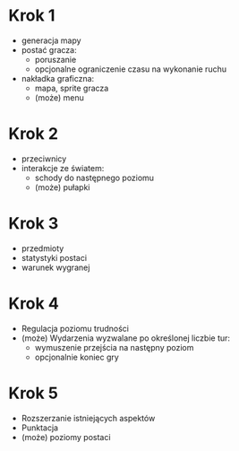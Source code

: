 # Krok 1
* generacja mapy
* postać gracza:
	* poruszanie
	* opcjonalne ograniczenie czasu na wykonanie ruchu
* nakładka graficzna:
	* mapa, sprite gracza
	* (może) menu

# Krok 2
* przeciwnicy
* interakcje ze światem:
	* schody do następnego poziomu
	* (może) pułapki

# Krok 3
* przedmioty
* statystyki postaci
* warunek wygranej

# Krok 4
* Regulacja poziomu trudności
* (może) Wydarzenia wyzwalane po określonej liczbie tur:
	* wymuszenie przejścia na następny poziom
	* opcjonalnie koniec gry

# Krok 5
* Rozszerzanie istniejących aspektów
* Punktacja
* (może) poziomy postaci